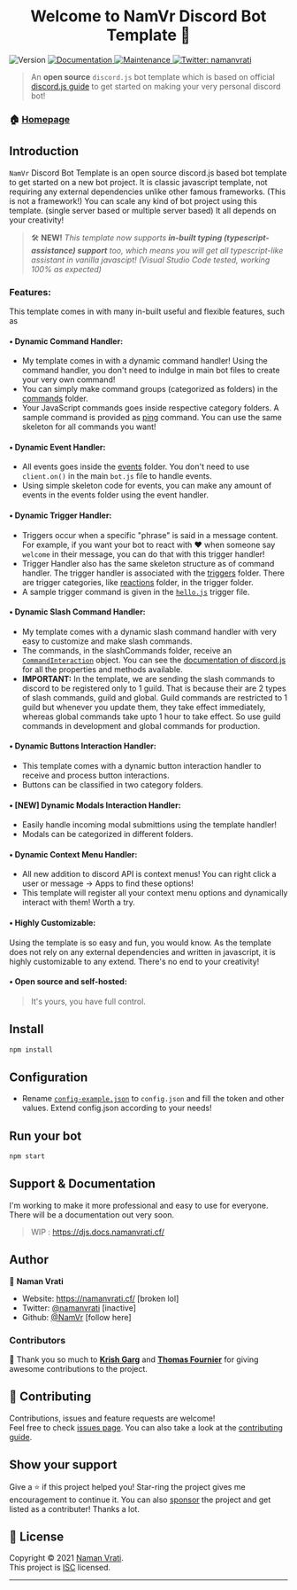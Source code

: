 <h1 align="center">Welcome to NamVr Discord Bot Template 👋</h1>
<p>
  <img alt="Version" src="https://img.shields.io/badge/version-v3.2-blue.svg?cacheSeconds=2592000" />
  <a href="https://github.com/NamVr/DiscordBot-Template#readme" target="_blank">
    <img alt="Documentation" src="https://img.shields.io/badge/documentation-yes-brightgreen.svg" />
  </a>
  <a href="https://github.com/NamVr/DiscordBot-Template/graphs/commit-activity" target="_blank">
    <img alt="Maintenance" src="https://img.shields.io/badge/Maintained%3F-yes-green.svg" />
  </a>
  <a href="https://twitter.com/namanvrati" target="_blank">
    <img alt="Twitter: namanvrati" src="https://img.shields.io/twitter/follow/namanvrati.svg?style=social" />
  </a>
</p>

> An **open source** `discord.js` bot template which is based on official [discord.js guide](https://discordjs.guide/) to get started on making your very personal discord bot!

### 🏠 [Homepage](https://github.com/NamVr/DiscordBot-Template#readme)

## Introduction

`NamVr` Discord Bot Template is an open source discord.js based bot template to get started on a new bot project. It is classic javascript template, not requiring any external dependencies unlike other famous frameworks. (This is not a framework!)
You can scale any kind of bot project using this template. (single server based or multiple server based) It all depends on your creativity!

> 🛠️ **NEW!** _This template now supports **in-built typing (typescript-assistance) support** too, which means you will get all typescript-like assistant in vanilla javascipt! (Visual Studio Code tested, working 100% as expected)_

### Features:

This template comes in with many in-built useful and flexible features, such as

#### • **Dynamic Command Handler:**

- My template comes in with a dynamic command handler! Using the command handler, you don't need to indulge in main bot files to create your very own command!
- You can simply make command groups (categorized as folders) in the [commands](https://github.com/NamVr/DiscordBot-Template/tree/master/commands/) folder.
- Your JavaScript commands goes inside respective category folders. A sample command is provided as [ping](https://github.com/NamVr/DiscordBot-Template/blob/master/commands/misc/ping.js) command. You can use the same skeleton for all commands you want!

#### • **Dynamic Event Handler:**

- All events goes inside the [events](https://github.com/NamVr/DiscordBot-Template/blob/master/events/) folder. You don't need to use `client.on()` in the main `bot.js` file to handle events.
- Using simple skeleton code for events, you can make any amount of events in the events folder using the event handler.

#### • **Dynamic Trigger Handler:**

- Triggers occur when a specific "phrase" is said in a message content. For example, if you want your bot to react with :heart: when someone say `welcome` in their message, you can do that with this trigger handler!
- Trigger Handler also has the same skeleton structure as of command handler. The trigger handler is associated with the [triggers](https://github.com/NamVr/DiscordBot-Template/tree/master/triggers/) folder. There are trigger categories, like [reactions](https://github.com/NamVr/DiscordBot-Template/tree/master/triggers/reactions) folder, in the trigger folder.
- A sample trigger command is given in the [`hello.js`](https://github.com/NamVr/DiscordBot-Template/tree/master/triggers/reactions/hello.js) trigger file.

#### • **Dynamic Slash Command Handler:**

- My template comes with a dynamic slash command handler with very easy to customize and make slash commands.
- The commands, in the slashCommands folder, receive an [`CommandInteraction`](https://discord.js.org/#/docs/main/stable/class/CommandInteraction) object. You can see the [documentation of discord.js](https://discord.js.org/#/docs/main/stable/class/CommandInteraction) for all the properties and methods available.
- **IMPORTANT:** In the template, we are sending the slash commands to discord to be registered only to 1 guild. That is because their are 2 types of slash commands, guild and global. Guild commands are restricted to 1 guild but whenever you update them, they take effect immediately, whereas global commands take upto 1 hour to take effect. So use guild commands in development and global commands for production.

#### • **Dynamic Buttons Interaction Handler:**

- This template comes with a dynamic button interaction handler to receive and process button interactions.
- Buttons can be classified in two category folders.

#### • **[NEW] Dynamic Modals Interaction Handler:**

- Easily handle incoming modal submittions using the template handler!
- Modals can be categorized in different folders.

#### • **Dynamic Context Menu Handler:**

- All new addition to discord API is context menus! You can right click a user or message -> Apps to find these options!
- This template will register all your context menu options and dynamically interact with them! Worth a try.

#### • **Highly Customizable:**

Using the template is so easy and fun, you would know. As the template does not rely on any external dependencies and written in javascript, it is highly customizable to any extend. There's no end to your creativity!

#### • **Open source and self-hosted:**

> It's yours, you have full control.

## Install

```sh
npm install
```

## Configuration

- Rename [`config-example.json`](https://github.com/NamVr/DiscordBot-Template/blob/master/config-example.json) to `config.json` and fill the token and other values. Extend config.json according to your needs!

## Run your bot

```sh
npm start
```

## Support & Documentation

I'm working to make it more professional and easy to use for everyone. There will be a documentation out very soon.

> WIP : https://djs.docs.namanvrati.cf/

## Author

👤 **Naman Vrati**

- Website: https://namanvrati.cf/ [broken lol]
- Twitter: [@namanvrati](https://twitter.com/namanvrati) [inactive]
- Github: [@NamVr](https://github.com/NamVr) [follow here]

### Contributors

👤 Thank you so much to **[Krish Garg](https://github.com/KrishGarg)** and **[Thomas Fournier](https://github.com/GoudronViande24)** for giving awesome contributions to the project.

## 🤝 Contributing

Contributions, issues and feature requests are welcome!<br />Feel free to check [issues page](https://github.com/NamVr/DiscordBot-Template/issues). You can also take a look at the [contributing guide](https://github.com/NamVr/DiscordBot-Template/blob/master/CONTRIBUTING.md).

## Show your support

Give a ⭐️ if this project helped you! Star-ring the project gives me encouragement to continue it.
You can also [sponsor](https://ko-fi.com/namanvrati) the project and get listed as a contributer! Thanks a lot.

## 📝 License

Copyright © 2021 [Naman Vrati](https://github.com/NamVr).<br />
This project is [ISC](LICENSE) licensed.

---
